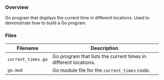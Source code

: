 ### Overview

Go program that displays the current time in different locations.  Used to demonstrate how to build a Go program.

### Files

| Filename                 | Description                                                     |
|--------------------------|-----------------------------------------------------------------|
| `current_times.go`       | Go program that lists the current times in different locations. |
| `go.mod`                 | Go module file for the `current_times` code.                    |